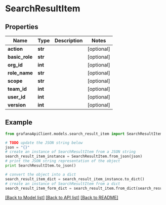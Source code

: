 # SearchResultItem


## Properties
Name | Type | Description | Notes
------------ | ------------- | ------------- | -------------
**action** | **str** |  | [optional] 
**basic_role** | **str** |  | [optional] 
**org_id** | **int** |  | [optional] 
**role_name** | **str** |  | [optional] 
**scope** | **str** |  | [optional] 
**team_id** | **int** |  | [optional] 
**user_id** | **int** |  | [optional] 
**version** | **int** |  | [optional] 

## Example

```python
from grafanaApiClient.models.search_result_item import SearchResultItem

# TODO update the JSON string below
json = "{}"
# create an instance of SearchResultItem from a JSON string
search_result_item_instance = SearchResultItem.from_json(json)
# print the JSON string representation of the object
print SearchResultItem.to_json()

# convert the object into a dict
search_result_item_dict = search_result_item_instance.to_dict()
# create an instance of SearchResultItem from a dict
search_result_item_form_dict = search_result_item.from_dict(search_result_item_dict)
```
[[Back to Model list]](../README.md#documentation-for-models) [[Back to API list]](../README.md#documentation-for-api-endpoints) [[Back to README]](../README.md)


